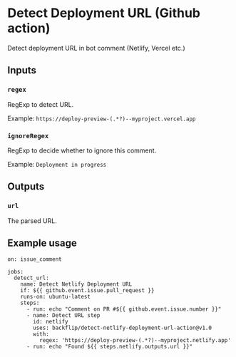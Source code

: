 # Detect Deployment URL (Github action)

Detect deployment URL in bot comment (Netlify, Vercel etc.)

## Inputs

### `regex`

RegExp to detect URL.

Example: `https://deploy-preview-(.*?)--myproject.vercel.app`

### `ignoreRegex`

RegExp to decide whether to ignore this comment.

Example: `Deployment in progress`

## Outputs

### `url`

The parsed URL.

## Example usage

```
on: issue_comment

jobs:
  detect_url:
    name: Detect Netlify Deployment URL
    if: ${{ github.event.issue.pull_request }}
    runs-on: ubuntu-latest
    steps:
      - run: echo "Comment on PR #${{ github.event.issue.number }}"
      - name: Detect URL step
        id: netlify
        uses: backflip/detect-netlify-deployment-url-action@v1.0
        with:
          regex: 'https://deploy-preview-(.*?)--myproject.netlify.app'
      - run: echo "Found ${{ steps.netlify.outputs.url }}"
```
